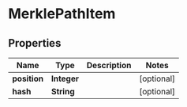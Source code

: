 
# MerklePathItem

## Properties
Name | Type | Description | Notes
------------ | ------------- | ------------- | -------------
**position** | **Integer** |  |  [optional]
**hash** | **String** |  |  [optional]



